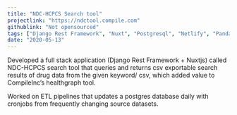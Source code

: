 ```yaml
---
title: "NDC-HCPCS Search tool"
projectlink: "https://ndctool.compile.com"
githublink: "Not opensourced"
tags: ["Django Rest Framework", "Nuxt", "Postgresql", "Netlify", "Pandas"]
date: "2020-05-13"
---
```


Developed a full stack application (Django Rest Framework + Nuxtjs) called NDC-HCPCS search tool that queries and returns csv exportable search results of drug data from the given keyword/ csv, which added value to CompileInc’s healthgraph tool.

Worked on ETL pipelines that updates a postgres database daily with cronjobs from frequently changing source datasets.
